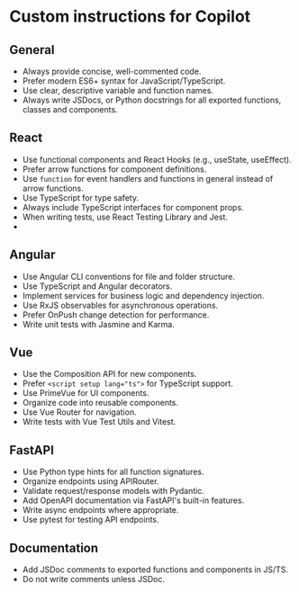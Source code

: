 # Custom instructions for Copilot

## General
- Always provide concise, well-commented code.
- Prefer modern ES6+ syntax for JavaScript/TypeScript.
- Use clear, descriptive variable and function names.
- Always write JSDocs, or Python docstrings for all exported functions, classes and components.

## React
- Use functional components and React Hooks (e.g., useState, useEffect).
- Prefer arrow functions for component definitions.
- Use `function` for event handlers and functions in general instead of arrow functions.
- Use TypeScript for type safety.
- Always include TypeScript interfaces for component props.
- When writing tests, use React Testing Library and Jest.
- 

## Angular
- Use Angular CLI conventions for file and folder structure.
- Use TypeScript and Angular decorators.
- Implement services for business logic and dependency injection.
- Use RxJS observables for asynchronous operations.
- Prefer OnPush change detection for performance.
- Write unit tests with Jasmine and Karma.

## Vue
- Use the Composition API for new components.
- Prefer `<script setup lang="ts">` for TypeScript support.
- Use PrimeVue for UI components.
- Organize code into reusable components.
- Use Vue Router for navigation.
- Write tests with Vue Test Utils and Vitest.

## FastAPI
- Use Python type hints for all function signatures.
- Organize endpoints using APIRouter.
- Validate request/response models with Pydantic.
- Add OpenAPI documentation via FastAPI's built-in features.
- Write async endpoints where appropriate.
- Use pytest for testing API endpoints.

## Documentation
- Add JSDoc comments to exported functions and components in JS/TS.
- Do not write comments unless JSDoc.